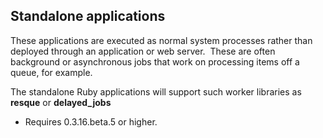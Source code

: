 ## Standalone applications 

These applications are executed as normal system processes rather than deployed through an application or web server. 
These are often background or asynchronous jobs that work on processing items off a queue, for example. 

The standalone Ruby applications will support such worker libraries as **resque** or **delayed_jobs** 

- Requires 0.3.16.beta.5 or higher.